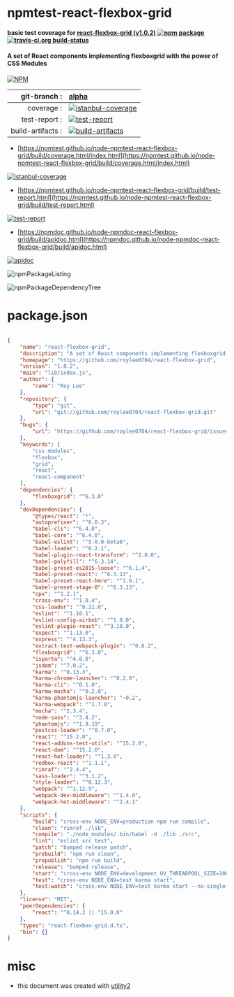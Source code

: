 # npmtest-react-flexbox-grid

#### basic test coverage for  [react-flexbox-grid (v1.0.2)](https://github.com/roylee0704/react-flexbox-grid)  [![npm package](https://img.shields.io/npm/v/npmtest-react-flexbox-grid.svg?style=flat-square)](https://www.npmjs.org/package/npmtest-react-flexbox-grid) [![travis-ci.org build-status](https://api.travis-ci.org/npmtest/node-npmtest-react-flexbox-grid.svg)](https://travis-ci.org/npmtest/node-npmtest-react-flexbox-grid)

#### A set of React components implementing flexboxgrid with the power of CSS Modules

[![NPM](https://nodei.co/npm/react-flexbox-grid.png?downloads=true&downloadRank=true&stars=true)](https://www.npmjs.com/package/react-flexbox-grid)

| git-branch : | [alpha](https://github.com/npmtest/node-npmtest-react-flexbox-grid/tree/alpha)|
|--:|:--|
| coverage : | [![istanbul-coverage](https://npmtest.github.io/node-npmtest-react-flexbox-grid/build/coverage.badge.svg)](https://npmtest.github.io/node-npmtest-react-flexbox-grid/build/coverage.html/index.html)|
| test-report : | [![test-report](https://npmtest.github.io/node-npmtest-react-flexbox-grid/build/test-report.badge.svg)](https://npmtest.github.io/node-npmtest-react-flexbox-grid/build/test-report.html)|
| build-artifacts : | [![build-artifacts](https://npmtest.github.io/node-npmtest-react-flexbox-grid/glyphicons_144_folder_open.png)](https://github.com/npmtest/node-npmtest-react-flexbox-grid/tree/gh-pages/build)|

- [https://npmtest.github.io/node-npmtest-react-flexbox-grid/build/coverage.html/index.html](https://npmtest.github.io/node-npmtest-react-flexbox-grid/build/coverage.html/index.html)

[![istanbul-coverage](https://npmtest.github.io/node-npmtest-react-flexbox-grid/build/screenCapture.buildCi.browser.%252Ftmp%252Fbuild%252Fcoverage.lib.html.png)](https://npmtest.github.io/node-npmtest-react-flexbox-grid/build/coverage.html/index.html)

- [https://npmtest.github.io/node-npmtest-react-flexbox-grid/build/test-report.html](https://npmtest.github.io/node-npmtest-react-flexbox-grid/build/test-report.html)

[![test-report](https://npmtest.github.io/node-npmtest-react-flexbox-grid/build/screenCapture.buildCi.browser.%252Ftmp%252Fbuild%252Ftest-report.html.png)](https://npmtest.github.io/node-npmtest-react-flexbox-grid/build/test-report.html)

- [https://npmdoc.github.io/node-npmdoc-react-flexbox-grid/build/apidoc.html](https://npmdoc.github.io/node-npmdoc-react-flexbox-grid/build/apidoc.html)

[![apidoc](https://npmdoc.github.io/node-npmdoc-react-flexbox-grid/build/screenCapture.buildCi.browser.%252Ftmp%252Fbuild%252Fapidoc.html.png)](https://npmdoc.github.io/node-npmdoc-react-flexbox-grid/build/apidoc.html)

![npmPackageListing](https://npmtest.github.io/node-npmtest-react-flexbox-grid/build/screenCapture.npmPackageListing.svg)

![npmPackageDependencyTree](https://npmtest.github.io/node-npmtest-react-flexbox-grid/build/screenCapture.npmPackageDependencyTree.svg)



# package.json

```json

{
    "name": "react-flexbox-grid",
    "description": "A set of React components implementing flexboxgrid with the power of CSS Modules",
    "homepage": "https://github.com/roylee0704/react-flexbox-grid",
    "version": "1.0.2",
    "main": "lib/index.js",
    "author": {
        "name": "Roy Lee"
    },
    "repository": {
        "type": "git",
        "url": "git://github.com/roylee0704/react-flexbox-grid.git"
    },
    "bugs": {
        "url": "https://github.com/roylee0704/react-flexbox-grid/issues"
    },
    "keywords": [
        "css modules",
        "flexbox",
        "grid",
        "react",
        "react-component"
    ],
    "dependencies": {
        "flexboxgrid": "^6.3.0"
    },
    "devDependencies": {
        "@types/react": "*",
        "autoprefixer": "^6.0.3",
        "babel-cli": "^6.4.0",
        "babel-core": "^6.4.0",
        "babel-eslint": "^5.0.0-beta6",
        "babel-loader": "^6.2.1",
        "babel-plugin-react-transform": "^2.0.0",
        "babel-polyfill": "^6.3.14",
        "babel-preset-es2015-loose": "^6.1.4",
        "babel-preset-react": "^6.3.13",
        "babel-preset-react-hmre": "^1.0.1",
        "babel-preset-stage-0": "^6.3.13",
        "cpx": "^1.2.1",
        "cross-env": "^1.0.4",
        "css-loader": "^0.21.0",
        "eslint": "^1.10.1",
        "eslint-config-airbnb": "^1.0.0",
        "eslint-plugin-react": "^3.10.0",
        "expect": "^1.13.0",
        "express": "^4.13.3",
        "extract-text-webpack-plugin": "^0.8.2",
        "flexboxgrid": "^6.3.0",
        "isparta": "^4.0.0",
        "jsdom": "^7.0.2",
        "karma": "^0.13.3",
        "karma-chrome-launcher": "^0.2.0",
        "karma-cli": "^0.1.0",
        "karma-mocha": "^0.2.0",
        "karma-phantomjs-launcher": "~0.2",
        "karma-webpack": "^1.7.0",
        "mocha": "^2.3.4",
        "node-sass": "^3.4.2",
        "phantomjs": "^1.9.19",
        "postcss-loader": "^0.7.0",
        "react": "^15.2.0",
        "react-addons-test-utils": "^15.2.0",
        "react-dom": "^15.2.0",
        "react-hot-loader": "^1.3.0",
        "redbox-react": "^1.1.1",
        "rimraf": "^2.4.4",
        "sass-loader": "^3.1.2",
        "style-loader": "^0.12.3",
        "webpack": "^1.12.9",
        "webpack-dev-middleware": "^1.4.0",
        "webpack-hot-middleware": "^2.4.1"
    },
    "scripts": {
        "build": "cross-env NODE_ENV=production npm run compile",
        "clean": "rimraf ./lib",
        "compile": "./node_modules/.bin/babel -d ./lib ./src",
        "lint": "eslint src test",
        "patch": "bumped release patch",
        "prebuild": "npm run clean",
        "prepublish": "npm run build",
        "release": "bumped release",
        "start": "cross-env NODE_ENV=development UV_THREADPOOL_SIZE=100 node ./server",
        "test": "cross-env NODE_ENV=test karma start",
        "test:watch": "cross-env NODE_ENV=test karma start --no-single-run"
    },
    "license": "MIT",
    "peerDependencies": {
        "react": "^0.14.3 || ^15.0.0"
    },
    "types": "react-flexbox-grid.d.ts",
    "bin": {}
}
```



# misc
- this document was created with [utility2](https://github.com/kaizhu256/node-utility2)
